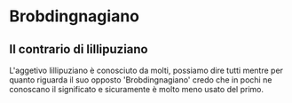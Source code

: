 # Brobdingnagiano

## Il contrario di lillipuziano

L'aggetivo lillipuziano è conosciuto da molti, possiamo dire tutti mentre per quanto riguarda il suo opposto 'Brobdingnagiano' credo che in pochi ne conoscano il significato e sicuramente è molto meno usato del primo.